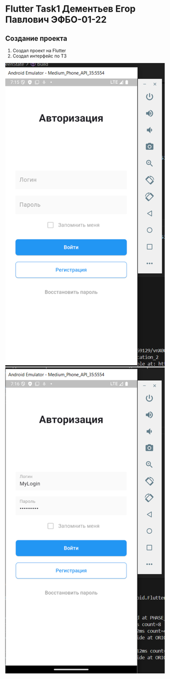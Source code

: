 # Flutter Task1 Дементьев Егор Павлович ЭФБО-01-22

## Создание проекта
1. Создал проект на Flutter
2. Создал интерфейс по ТЗ


![](image.png)
![](image-1.png)